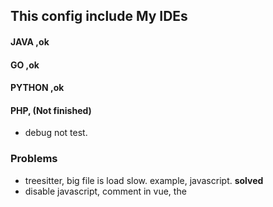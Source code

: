 ## This config include My IDEs
#### JAVA ,ok
#### GO ,ok
#### PYTHON ,ok
#### PHP, (Not finished)
- debug not test.

### Problems
- treesitter, big file is load slow. example, javascript. **solved**
- disable javascript, comment in vue, the <script> is not right. **enable treesitter**
- treesitter, delete highlight ,need new theme for neovim. 

###### big file disable treesitter ,**ok**

### Experience(经验)
- When run node or php ,or others, the computer is not has env for it ,can use docker, the best way to run.
